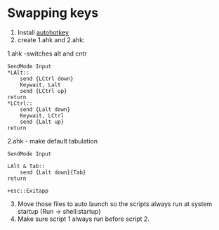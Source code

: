 # Swapping keys

1. Install [autohotkey](https://autohotkey.com/download/)
2. create 1.ahk and 2.ahk:

1.ahk -switches alt and cntr
```
SendMode Input 
*LAlt::
    send {LCtrl down}
    Keywait, Lalt
    send {LCtrl up}
return
*LCtrl::
    send {Lalt down}
    Keywait, LCtrl
    send {Lalt up}
return
```

2.ahk - make default tabulation
```
SendMode Input 

LAlt & Tab::
    send {Lalt down}{Tab}
return 

+esc::Exitapp
```

3. Move those files to auto launch so the scripts always run at system startup (Run -> shell:startup)
4. Make sure script 1 always run before script 2.